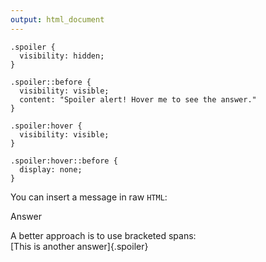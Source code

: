 ```yaml
---
output: html_document
---
```


```{css, echo=FALSE}
.spoiler {
  visibility: hidden;
}

.spoiler::before {
  visibility: visible;
  content: "Spoiler alert! Hover me to see the answer."
}

.spoiler:hover {
  visibility: visible;
}

.spoiler:hover::before {
  display: none;
}
```

You can insert a message in raw `HTML`:
<p class="spoiler">Answer</p>

A better approach is to use bracketed spans:  
[This is another answer]{.spoiler}
